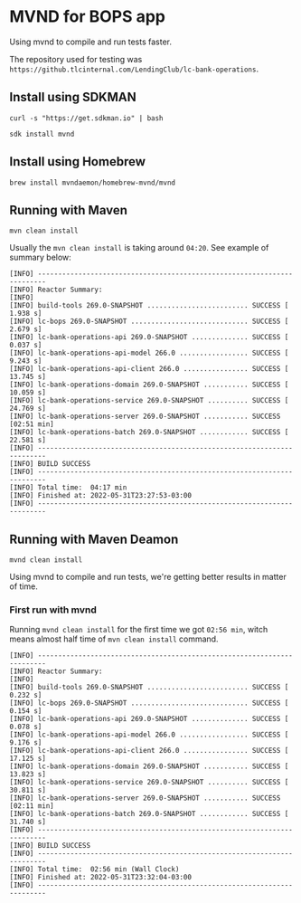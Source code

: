 # MVND for BOPS app

Using mvnd to compile and run tests faster.

The repository used for testing was `https://github.tlcinternal.com/LendingClub/lc-bank-operations`.

## Install using SDKMAN

```
curl -s "https://get.sdkman.io" | bash
```

```
sdk install mvnd
```

## Install using Homebrew
```
brew install mvndaemon/homebrew-mvnd/mvnd
```

## Running with Maven

```
mvn clean install
```

Usually the `mvn clean install` is taking around `04:20`.
See example of summary below:

```
[INFO] ------------------------------------------------------------------------
[INFO] Reactor Summary:
[INFO]
[INFO] build-tools 269.0-SNAPSHOT ......................... SUCCESS [  1.938 s]
[INFO] lc-bops 269.0-SNAPSHOT ............................. SUCCESS [  2.679 s]
[INFO] lc-bank-operations-api 269.0-SNAPSHOT .............. SUCCESS [  0.037 s]
[INFO] lc-bank-operations-api-model 266.0 ................. SUCCESS [  9.243 s]
[INFO] lc-bank-operations-api-client 266.0 ................ SUCCESS [ 13.745 s]
[INFO] lc-bank-operations-domain 269.0-SNAPSHOT ........... SUCCESS [ 10.059 s]
[INFO] lc-bank-operations-service 269.0-SNAPSHOT .......... SUCCESS [ 24.769 s]
[INFO] lc-bank-operations-server 269.0-SNAPSHOT ........... SUCCESS [02:51 min]
[INFO] lc-bank-operations-batch 269.0-SNAPSHOT ............ SUCCESS [ 22.581 s]
[INFO] ------------------------------------------------------------------------
[INFO] BUILD SUCCESS
[INFO] ------------------------------------------------------------------------
[INFO] Total time:  04:17 min
[INFO] Finished at: 2022-05-31T23:27:53-03:00
[INFO] ------------------------------------------------------------------------
```

## Running with Maven Deamon

```
mvnd clean install
```

Using mvnd to compile and run tests, we're getting better results in matter of time.

### First run with mvnd

Running `mvnd clean install` for the first time we got `02:56 min`, witch means almost half time of `mvn clean install` command.

```
[INFO] ------------------------------------------------------------------------
[INFO] Reactor Summary:
[INFO]
[INFO] build-tools 269.0-SNAPSHOT ......................... SUCCESS [  0.232 s]
[INFO] lc-bops 269.0-SNAPSHOT ............................. SUCCESS [  0.154 s]
[INFO] lc-bank-operations-api 269.0-SNAPSHOT .............. SUCCESS [  0.078 s]
[INFO] lc-bank-operations-api-model 266.0 ................. SUCCESS [  9.176 s]
[INFO] lc-bank-operations-api-client 266.0 ................ SUCCESS [ 17.125 s]
[INFO] lc-bank-operations-domain 269.0-SNAPSHOT ........... SUCCESS [ 13.823 s]
[INFO] lc-bank-operations-service 269.0-SNAPSHOT .......... SUCCESS [ 30.811 s]
[INFO] lc-bank-operations-server 269.0-SNAPSHOT ........... SUCCESS [02:11 min]
[INFO] lc-bank-operations-batch 269.0-SNAPSHOT ............ SUCCESS [ 31.740 s]
[INFO] ------------------------------------------------------------------------
[INFO] BUILD SUCCESS
[INFO] ------------------------------------------------------------------------
[INFO] Total time:  02:56 min (Wall Clock)
[INFO] Finished at: 2022-05-31T23:32:04-03:00
[INFO] ------------------------------------------------------------------------
```
